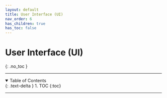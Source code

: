 ```yaml
---
layout: default
title: User Interface (UI)
nav_order: 6
has_children: true
has_toc: false
---
```

# User Interface (UI)
{: .no_toc }

---

<details open markdown="block">
  <summary>
    Table of Contents
  </summary>
  {: .text-delta }
1. TOC
{:toc}
</details>

---